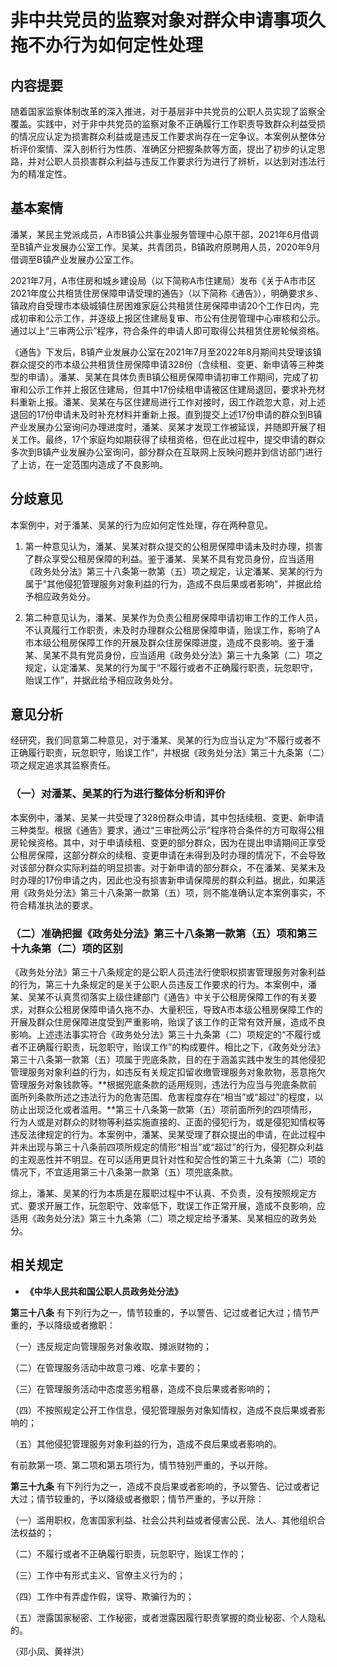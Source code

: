 # 非中共党员的监察对象对群众申请事项久拖不办行为如何定性处理

## 内容提要

随着国家监察体制改革的深入推进，对于基层非中共党员的公职人员实现了监察全覆盖。实践中，对于非中共党员的监察对象不正确履行工作职责导致群众利益受损的情况应认定为损害群众利益或是违反工作要求尚存在一定争议。本案例从整体分析评价案情、深入剖析行为性质、准确区分把握条款等方面，提出了初步的认定思路，并对公职人员损害群众利益与违反工作要求行为进行了辨析，以达到对违法行为的精准定性。

## 基本案情

潘某，某民主党派成员，A市B镇公共事业服务管理中心原干部，2021年6月借调至B镇产业发展办公室工作。吴某，共青团员，B镇政府原聘用人员，2020年9月借调至B镇产业发展办公室工作。

2021年7月，A市住房和城乡建设局（以下简称A市住建局）发布《关于A市市区2021年度公共租赁住房保障申请受理的通告》（以下简称《通告》），明确要求乡、镇政府自受理市本级城镇住房困难家庭公共租赁住房保障申请20个工作日内，完成初审和公示工作，并逐级上报区住建局复审、市公有住房管理中心审核和公示。通过以上“三审两公示”程序，符合条件的申请人即可取得公共租赁住房轮候资格。

《通告》下发后，B镇产业发展办公室在2021年7月至2022年8月期间共受理该镇群众提交的市本级公共租赁住房保障申请328份（含续租、变更、新申请等三种类型的申请）。潘某、吴某在具体负责B镇公租房保障申请初审工作期间，完成了初审和公示工作并上报区住建局，但其中17份续租申请被区住建局退回，要求补充材料重新上报。潘某、吴某在与区住建局进行工作对接时，因工作疏忽大意，对上述退回的17份申请未及时补充材料并重新上报。直到提交上述17份申请的群众到B镇产业发展办公室询问办理进度时，潘某、吴某才发现工作被延误，并随即开展了相关工作。最终，17个家庭均如期获得了续租资格，但在此过程中，提交申请的群众多次到B镇产业发展办公室询问，部分群众在互联网上反映问题并到信访部门进行了上访，在一定范围内造成了不良影响。

## 分歧意见

本案例中，对于潘某、吴某的行为应如何定性处理，存在两种意见。

1. 第一种意见认为，潘某、吴某对群众提交的公租房保障申请未及时办理，损害了群众享受公租房保障的利益。鉴于潘某、吴某不具有党员身份，应当适用《政务处分法》第三十八条第一款第（五）项之规定，认定潘某、吴某的行为属于“其他侵犯管理服务对象利益的行为，造成不良后果或者影响”，并据此给予相应政务处分。

2. 第二种意见认为，潘某、吴某作为负责公租房保障申请初审工作的工作人员，不认真履行工作职责，未及时办理群众公租房保障申请，贻误工作，影响了A市本级公租房保障工作的开展及群众住房保障进度，造成不良影响。鉴于潘某、吴某不具有党员身份，应当适用《政务处分法》第三十九条第（二）项之规定，认定潘某、吴某的行为属于“不履行或者不正确履行职责，玩忽职守，贻误工作”，并据此给予相应政务处分。

## 意见分析

经研究，我们同意第二种意见，对于潘某、吴某的行为应当认定为“不履行或者不正确履行职责，玩忽职守，贻误工作”，并根据《政务处分法》第三十九条第（二）项之规定追求其监察责任。

### （一）对潘某、吴某的行为进行整体分析和评价

本案例中，潘某、吴某一共受理了328份群众申请，其中包括续租、变更、新申请三种类型。根据《通告》要求，通过“三审批两公示”程序符合条件的方可取得公租房轮候资格。其中，对于申请续租、变更的部分群众，因为在提出申请期间正享受公租房保障，这部分群众的续租、变更申请在未得到及时办理的情况下，不会导致对该部分群众实际利益的明显损害。对于新申请的部分群众，不在潘某、吴某未及时办理的17份申请之内，因此也没有损害新申请保障房的群众利益。据此，如果适用《政务处分法》第三十八条第一款第（五）项，则不能准确认定本案例事实，不符合精准执法的要求。

### （二）准确把握《政务处分法》第三十八条第一款第（五）项和第三十九条第（二）项的区别

《政务处分法》第三十八条规定的是公职人员违法行使职权损害管理服务对象利益的行为，第三十九条规定的是关于公职人员违反工作要求的行为。本案例中，潘某、吴某不认真贯彻落实上级住建部门《通告》中关于公租房保障工作的有关要求，对群众公租房保障申请久拖不办、大量积压，导致A市本级公租房保障工作的开展及群众住房保障进度受到严重影响，贻误了该工作的正常有效开展，造成不良影响。上述违法事实符合《政务处分法》第三十九条第（二）项规定的“不履行或者不正确履行职责，玩忽职守，贻误工作”的构成要件。相比之下，《政务处分法》第三十八条第一款第（五）项属于兜底条款，目的在于涵盖实践中发生的其他侵犯管理服务对象利益的行为，如违反有关规定扣留收缴管理服务对象款物，恶意拖欠管理服务对象钱款等。**根据兜底条款的适用规则，违法行为应当与兜底条款前面所列条款所述之违法行为的危害范围、危害程度存在“相当”或“超过”的程度，以防止出现泛化或者滥用。**第三十八条第一款第（五）项前面所列的四项情形，行为人或是对群众的财物等利益实施直接的、正面的侵犯行为，或是侵犯知情权等违反法律规定的行为。本案例中，潘某、吴某受理了群众提出的申请，在此过程中并未出现与第三十八条前四项所规定的情形“相当”或“超过”的行为，侵犯群众利益的主观恶性并不明显。在可以适用更具针对性和契合性的第三十九条第（二）项的情况下，不宜适用第三十八条第一款第（五）项兜底条款。

综上，潘某、吴某的行为本质是在履职过程中不认真、不负责，没有按照规定方式、要求开展工作，玩忽职守、效率低下，耽误工作正常开展，造成不良影响，应适用《政务处分法》第三十九条第（二）项之规定给予潘某、吴某相应的政务处分。

## 相关规定

* **《中华人民共和国公职人员政务处分法》**

**第三十八条** 有下列行为之一，情节较重的，予以警告、记过或者记大过；情节严重的，予以降级或者撤职：

（一）违反规定向管理服务对象收取、摊派财物的；

（二）在管理服务活动中故意刁难、吃拿卡要的；

（三）在管理服务活动中态度恶劣粗暴，造成不良后果或者影响的；

（四）不按照规定公开工作信息，侵犯管理服务对象知情权，造成不良后果或者影响的；

（五）其他侵犯管理服务对象利益的行为，造成不良后果或者影响的。

有前款第一项、第二项和第五项行为，情节特别严重的，予以开除。

**第三十九条** 有下列行为之一，造成不良后果或者影响的，予以警告、记过或者记大过；情节较重的，予以降级或者撤职；情节严重的，予以开除：

（一）滥用职权，危害国家利益、社会公共利益或者侵害公民、法人、其他组织合法权益的；

（二）不履行或者不正确履行职责，玩忽职守，贻误工作的；

（三）工作中有形式主义、官僚主义行为的；

（四）工作中有弄虚作假，误导、欺骗行为的；

（五）泄露国家秘密、工作秘密，或者泄露因履行职责掌握的商业秘密、个人隐私的。

（邓小凤、黄祥洪）